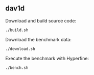 ## dav1d

Download and build source code:

```
./build.sh
```

Download the benchmark data:

```
./download.sh
```

Execute the benchmark with Hyperfine:

```
./bench.sh
```
